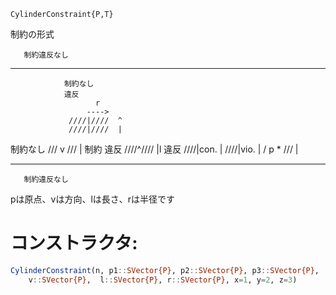 ```
CylinderConstraint{P,T}
```

制約の形式

```
   制約違反なし
```

---

```
			制約なし
			違反
			       r
                 ---->
             ////|////  ^
             ////|////  |
```

制約なし  /// v ///  |     制約   違反      ////^////  |l    違反                  ////|con.  |                  ////|vio.  |                  / p * ///  |

---

```
   制約違反なし
```

pは原点、vは方向、lは長さ、rは半径です

# コンストラクタ:

```julia
CylinderConstraint(n, p1::SVector{P}, p2::SVector{P}, p3::SVector{P},
	v::SVector{P},  l::SVector{P}, r::SVector{P}, x=1, y=2, z=3)
```
